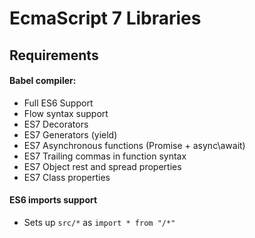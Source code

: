 EcmaScript 7 Libraries
======================

## Requirements

#### Babel compiler:

- Full ES6 Support
- Flow syntax support
- ES7 Decorators
- ES7 Generators (yield)
- ES7 Asynchronous functions (Promise + async\await)
- ES7 Trailing commas in function syntax
- ES7 Object rest and spread properties
- ES7 Class properties

#### ES6 imports support

- Sets up `src/*` as `import * from "/*"`
